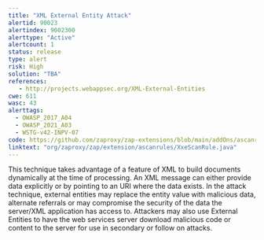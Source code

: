 ```yaml
---
title: "XML External Entity Attack"
alertid: 90023
alertindex: 9002300
alerttype: "Active"
alertcount: 1
status: release
type: alert
risk: High
solution: "TBA"
references:
   - http://projects.webappsec.org/XML-External-Entities
cwe: 611
wasc: 43
alerttags: 
  - OWASP_2017_A04
  - OWASP_2021_A03
  - WSTG-v42-INPV-07
code: https://github.com/zaproxy/zap-extensions/blob/main/addOns/ascanrules/src/main/java/org/zaproxy/zap/extension/ascanrules/XxeScanRule.java
linktext: "org/zaproxy/zap/extension/ascanrules/XxeScanRule.java"
---
```

This technique takes advantage of a feature of XML to build documents dynamically at the time of processing. An XML message can either provide data explicitly or by pointing to an URI where the data exists. In the attack technique, external entities may replace the entity value with malicious data, alternate referrals or may compromise the security of the data the server/XML application has access to.
	Attackers may also use External Entities to have the web services server download malicious code or content to the server for use in secondary or follow on attacks.
